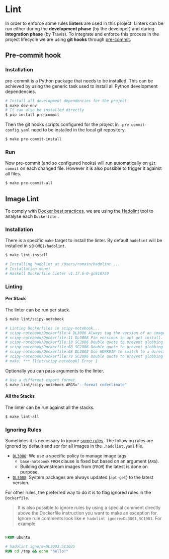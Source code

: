 # Lint

In order to enforce some rules **linters** are used in this project.
Linters can be run either during the **development phase** (by the developer) and during **integration phase** (by Travis).
To integrate and enforce this process in the project lifecycle we are using **git hooks** through [pre-commit][pre-commit].

## Pre-commit hook

### Installation

pre-commit is a Python package that needs to be installed. 
This can be achieved by using the generic task used to install all Python development dependencies.

```sh
# Install all development dependencies for the project
$ make dev-env
# It can also be installed directly
$ pip install pre-commit
```

Then the git hooks scripts configured for the project in `.pre-commit-config.yaml` need to be installed in the local git repository.

```sh
$ make pre-commit-install 
```

### Run

Now pre-commit (and so configured hooks) will run automatically on `git commit` on each changed file.
However it is also possible to trigger it against all files.

```sh
$ make pre-commit-all
```

## Image Lint

To comply with [Docker best practices][dbp], we are using the [Hadolint][hadolint] tool to analyse each `Dockerfile` .

### Installation

There is a specific `make` target to install the linter.
By default `hadolint` will be installed in `${HOME}/hadolint`.

```bash
$ make lint-install

# Installing hadolint at /Users/romain/hadolint ...
# Installation done!
# Haskell Dockerfile Linter v1.17.6-0-gc918759
```

### Linting

#### Per Stack

The linter can be run per stack.

```bash
$ make lint/scipy-notebook  

# Linting Dockerfiles in scipy-notebook...
# scipy-notebook/Dockerfile:4 DL3006 Always tag the version of an image explicitly
# scipy-notebook/Dockerfile:11 DL3008 Pin versions in apt get install. Instead of `apt-get install <package>` use `apt-get install <package>=<version>`
# scipy-notebook/Dockerfile:18 SC2086 Double quote to prevent globbing and word splitting.
# scipy-notebook/Dockerfile:68 SC2086 Double quote to prevent globbing and word splitting.
# scipy-notebook/Dockerfile:68 DL3003 Use WORKDIR to switch to a directory
# scipy-notebook/Dockerfile:79 SC2086 Double quote to prevent globbing and word splitting.
# make: *** [lint/scipy-notebook] Error 1
```

Optionally you can pass arguments to the linter.

```bash
# Use a different export format
$ make lint/scipy-notebook ARGS="--format codeclimate"  
```

#### All the Stacks

The linter can be run against all the stacks.

```bash
$ make lint-all
```

### Ignoring Rules

Sometimes it is necessary to ignore [some rules][rules]. 
The following rules are ignored by default and sor for all images in the `.hadolint.yaml` file.

- [`DL3006`][DL3006]: We use a specific policy to manage image tags. 
  - `base-notebook` `FROM` clause is fixed but based on an argument (`ARG`). 
  - Building downstream images from (`FROM`) the latest is done on purpose.
- [`DL3008`][DL3008]: System packages are always updated (`apt-get`) to the latest version.

For other rules, the preferred way to do it is to flag ignored rules in the `Dockerfile`.

> It is also possible to ignore rules by using a special comment directly above the Dockerfile instruction you want to make an exception for. Ignore rule comments look like `# hadolint ignore=DL3001,SC1081`. For example:

```dockerfile

FROM ubuntu

# hadolint ignore=DL3003,SC1035
RUN cd /tmp && echo "hello!"
```

[hadolint]: https://github.com/hadolint/hadolint
[dbp]: https://docs.docker.com/develop/develop-images/dockerfile_best-practices
[rules]: https://github.com/hadolint/hadolint#rules
[DL3006]: https://github.com/hadolint/hadolint/wiki/DL3006
[DL3008]: https://github.com/hadolint/hadolint/wiki/DL3008
[pre-commit]: https://pre-commit.com/